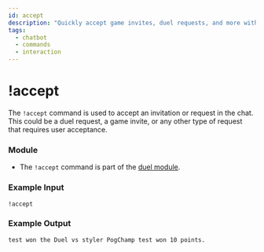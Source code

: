```yaml
---
id: accept
description: "Quickly accept game invites, duel requests, and more with the !accept command, enhancing your Twitch chat interaction."
tags:
  - chatbot
  - commands
  - interaction
---
```


# !accept

The `!accept` command is used to accept an invitation or request in the chat. This could be a duel request, a game invite, or any other type of request that requires user acceptance.

### Module

- The `!accept` command is part of the [duel module](../../modules/duel).

### Example Input

```
!accept
```

### Example Output

```
test won the Duel vs styler PogChamp test won 10 points.
```

